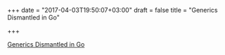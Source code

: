 +++
date = "2017-04-03T19:50:07+03:00"
draft = false
title = "Generics Dismantled in Go"

+++

<p><a href="https://dzone.com/articles/dismantle-generics">Generics Dismantled in Go</a></p>